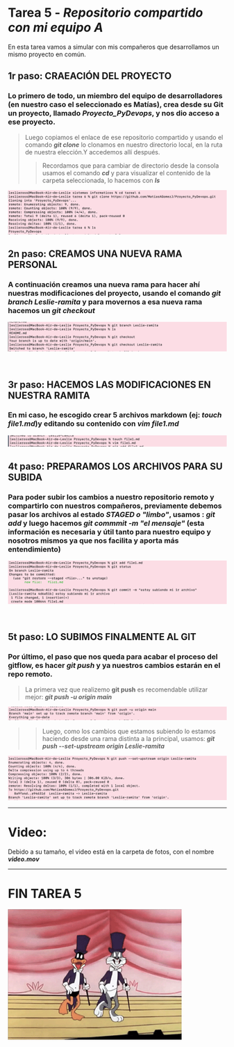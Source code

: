 # **Tarea 5** - *Repositorio compartido con mi equipo A*

En esta tarea vamos a simular con mis compañeros que desarrollamos un mismo proyecto en común. 

## **1r paso: CRAEACIÓN DEL PROYECTO**

### Lo primero de todo, un miembro del equipo de desarrolladores (en nuestro caso el seleccionado es Matías), crea desde su Git un proyecto, llamado *Proyecto_PyDevops*, y nos dio acceso a ese proyecto. 
>Luego copiamos el enlace de ese repositorio compartido y usando el comando ***git clone*** lo clonamos en nuestro directorio local, en la ruta de nuestra elección.Y accedemos allí después. 
>>Recordamos que para cambiar de directorio desde la consola usamos el comando ***cd*** y para visualizar el contenido de la carpeta seleccionada, lo hacemos con ***ls***

![](./fotos/1.png)
<br>

## **2n paso: CREAMOS UNA NUEVA RAMA PERSONAL**

### A continuación creamos una nueva rama para hacer ahí nuestras modificaciones del proyecto, usando el comando ***git branch Leslie-ramita*** y para movernos a esa nueva rama hacemos un ***git checkout***
![](./fotos/2.png)

<br>

## **3r paso: HACEMOS LAS MODIFICACIONES EN NUESTRA RAMITA**

### En mi caso, he escogido crear 5 archivos markdown (ej: ***touch file1.md***)y editando su contenido con ***vim file1.md***
![](./fotos/3.png)


## **4t paso: PREPARAMOS LOS ARCHIVOS PARA SU SUBIDA**
### Para poder subir los cambios a nuestro repositorio remoto y compartirlo con nuestros compañeros, previamente debemos pasar los archivos al estado *STAGED o "limbo"*, usamos : ***git add*** y luego hacemos ***git commmit -m "el mensaje"*** (esta información es necesaria y útil tanto para nuestro equipo y nosotros mismos ya que nos facilita y aporta más entendimiento)

![](./fotos/4.png)

<br>

## **5t paso: LO SUBIMOS FINALMENTE AL GIT**
### Por último, el paso que nos queda para acabar el proceso del gitflow, es hacer ***git push*** y ya nuestros cambios estarán en el repo remoto. 
>La primera vez que realizemo **git push** es recomendable utilizar mejor: ***git push -u origin main***

![](./fotos/5.png)

>>Luego, como los cambios que estamos subiendo lo estamos haciendo desde una rama distinta a la principal, usamos: ***git push --set-upstream origin Leslie-ramita***

![](./fotos/6.png)

---
# Video: 
Debido a su tamaño, el video está en la carpeta de fotos, con el nombre ***video.mov*** 

---
# FIN TAREA 5
![](./fotos/7.gif)

